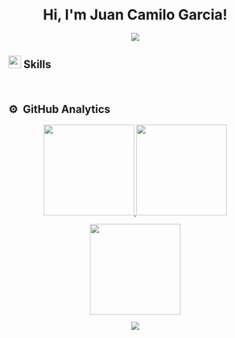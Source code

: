 <h1 align="center">
Hi, I'm Juan Camilo Garcia!
</h1>


<p align="center">
	<a href="https://github.com/Bouaskaoun">
		<img src="https://readme-typing-svg.herokuapp.com?lines=Systems+Engineering+Student;Java+Developer;Always+Learning+New+Stuff;Good+Vibes+Only;&center=true&width=380&height=45">
	</a>
</p>


## <img src="https://media2.giphy.com/media/QssGEmpkyEOhBCb7e1/giphy.gif?cid=ecf05e47a0n3gi1bfqntqmob8g9aid1oyj2wr3ds3mg700bl&rid=giphy.gif" width="25"><b> Skills</b>
<br>


## ⚙️ &nbsp;GitHub Analytics
<p align="center">
  <a href="https://github.com/CamiloGarcia09">
    <img height="180em" src="https://github-readme-stats-eight-theta.vercel.app/api?username=CamiloGarcia09&show_icons=true&theme=algolia&include_all_commits=true&count_private=true"/>
  </a>
  <a href="https://github.com/CamiloGarcia09">
    <img height="180em" src="https://github-readme-stats-eight-theta.vercel.app/api/top-langs/?username=CamiloGarcia09&layout=compact&langs_count=8&theme=algolia"/>
  </a>
</p>


<p align="center">
  <img height="180em" src="https://github-readme-streak-stats.herokuapp.com/?user=CamiloGarcia09&theme=algolia&hide_border=false"/>
</p>


<div align="center">

[![](https://visitcount.itsvg.in/api?id=CamiloGarcia09&icon=3&color=6)](https://visitcount.itsvg.in)
  
</div>
